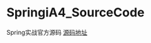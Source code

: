 # SpringiA4_SourceCode
Spring实战官方源码  [源码地址](https://www.manning.com/books/spring-in-action-fourth-edition)
